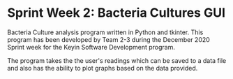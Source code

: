# Sprint Week 2: Bacteria Cultures GUI

Bacteria Culture analysis program written in Python and tkinter.
This program has been developed by Team 2-3 during the December 2020 Sprint
week for the Keyin Software Development program.

The program takes the the user's readings which can be saved to a data file
and also has the ability to plot graphs based on the data provided.
